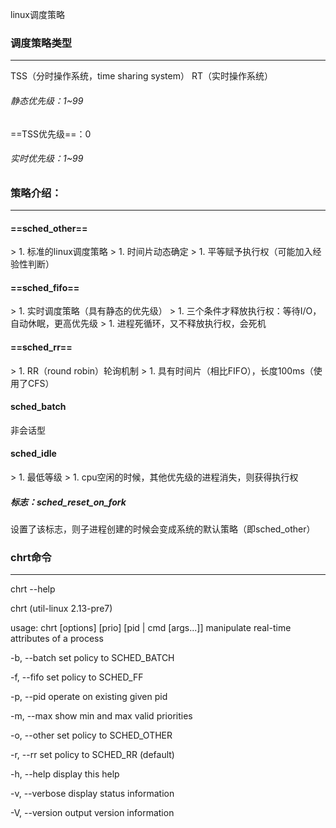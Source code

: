 linux调度策略
### 调度策略类型

---

TSS（分时操作系统，time sharing system）
RT（实时操作系统）
###### 静态优先级：1~99
==TSS优先级==：0
###### 实时优先级：1~99

### 策略介绍：

---

#### ==sched_other==
&gt; 1. 标准的linux调度策略
&gt; 1. 时间片动态确定
&gt; 1. 平等赋予执行权（可能加入经验性判断）
#### ==sched_fifo==
&gt; 1. 实时调度策略（具有静态的优先级）
&gt; 1. 三个条件才释放执行权：等待I/O，自动休眠，更高优先级
&gt; 1. 进程死循环，又不释放执行权，会死机
#### ==sched_rr==
&gt; 1. RR（round robin）轮询机制
&gt; 1. 具有时间片（相比FIFO），长度100ms（使用了CFS）
#### sched_batch
非会话型

#### sched_idle
&gt; 1. 最低等级
&gt; 1. cpu空闲的时候，其他优先级的进程消失，则获得执行权
##### 标志：sched_reset_on_fork
设置了该标志，则子进程创建的时候会变成系统的默认策略（即sched_other）

### chrt命令

---
chrt --help

chrt (util-linux 2.13-pre7)

usage: chrt [options] [prio] [pid | cmd [args...]]
manipulate real-time attributes of a process

  -b, --batch    set policy to SCHED_BATCH
  
  -f, --fifo     set policy to SCHED_FF
  
  -p, --pid      operate on existing given pid
  
  -m, --max      show min and max valid priorities
  
  -o, --other    set policy to SCHED_OTHER
  
  -r, --rr       set policy to SCHED_RR (default)
  
  -h, --help     display this help
  
  -v, --verbose   display status information
  
  -V, --version   output version information
